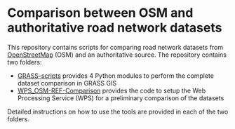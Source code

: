 # Comparison between OSM and authoritative road network datasets
This repository contains scripts for comparing road network datasets from [OpenStreetMap](http://openstreetmap.org) (OSM) and an authoritative source. The repository contains two folders:
* [GRASS-scripts](https://github.com/MoniaMolinari/OSM-roads-comparison/tree/master/GRASS-scripts) provides 4 Python modules to perform the complete dataset comparison in GRASS GIS
* [WPS_OSM-REF-Comparison](https://github.com/GabrielePrestifilippo/WPS_OSM-REF-Comparison) provides the code to setup the Web Processing Service (WPS) for a preliminary comparison of the datasets

Detailed instructions on how to use the tools are provided in each of the two folders.
